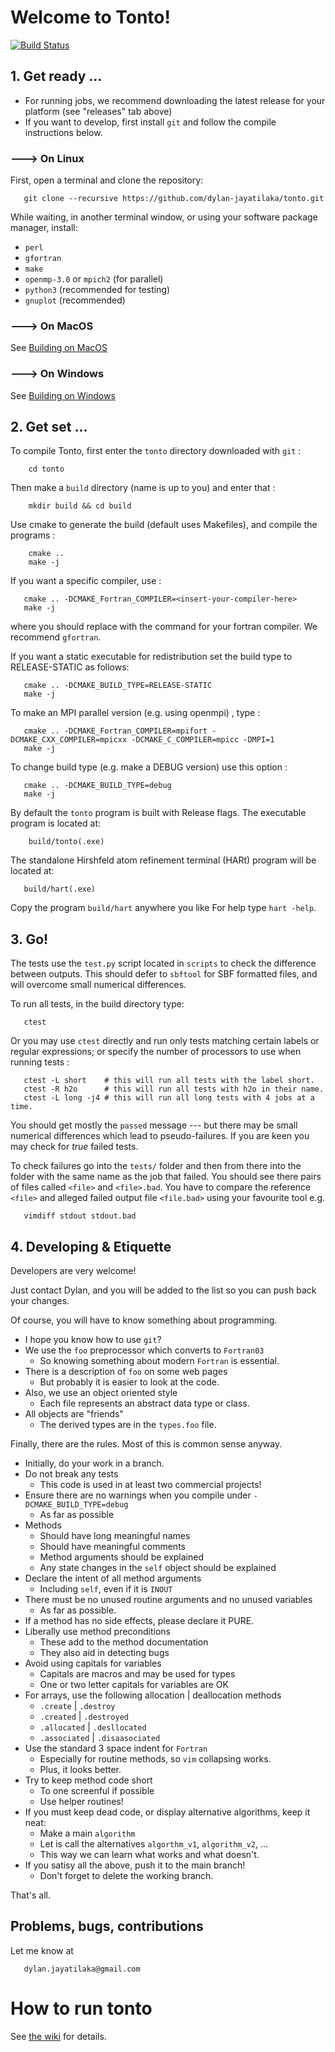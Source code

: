 # Welcome to Tonto!
[![Build Status](https://travis-ci.org/dylan-jayatilaka/tonto.svg?branch=master)](https://travis-ci.org/dylan-jayatilaka/tonto)

## 1. Get ready ...

* For running jobs, we recommend downloading the latest release for your platform (see "releases" tab above)
* If you want to develop, first install `git` and  follow the compile instructions below.

### ---> On Linux

First, open a terminal and clone the repository:

```
   git clone --recursive https://github.com/dylan-jayatilaka/tonto.git
```

While waiting, in another terminal window, or using your
software package manager, install:

* `perl`
* `gfortran`
* `make` 
* `openmp-3.0` or `mpich2` (for parallel)
* `python3` (recommended for testing)
* `gnuplot` (recommended)

### ---> On MacOS

See [Building on MacOS](https://github.com/dylan-jayatilaka/tonto/wiki/Building-on-MacOS)

### ---> On Windows

See [Building on Windows](https://github.com/dylan-jayatilaka/tonto/wiki/Building-on-Windows)

## 2. Get set ...

To compile Tonto, first enter the `tonto` directory downloaded with
`git` :

```
    cd tonto
```

Then make a `build` directory (name is up to you) and enter that :

```
    mkdir build && cd build
```

Use cmake to generate the build (default uses Makefiles), and compile the programs :

```
    cmake ..
    make -j
```

If you want a specific compiler, use :

```
   cmake .. -DCMAKE_Fortran_COMPILER=<insert-your-compiler-here>
   make -j
```

where you should replace <insert-your-compiler-here> with the
command for your fortran compiler. We recommend `gfortran`.

If you want a static executable for redistribution set the build type
to RELEASE-STATIC as follows:

```
   cmake .. -DCMAKE_BUILD_TYPE=RELEASE-STATIC
   make -j
```

To make an MPI parallel version (e.g. using openmpi) , type :

```
   cmake .. -DCMAKE_Fortran_COMPILER=mpifort -DCMAKE_CXX_COMPILER=mpicxx -DCMAKE_C_COMPILER=mpicc -DMPI=1
   make -j
```

To change build type (e.g. make a DEBUG version) use this option :

```
   cmake .. -DCMAKE_BUILD_TYPE=debug
   make -j
```

By default the `tonto` program is built with Release flags.
The executable program is located at:

```
    build/tonto(.exe)
```

The standalone Hirshfeld atom refinement terminal
(HARt) program will be located at:

```
   build/hart(.exe)
```

Copy the program `build/hart` anywhere you like 
For help type `hart -help`.

## 3. Go!

The tests use the `test.py` script located in `scripts` 
to check the difference between outputs.  This should
defer to `sbftool` for SBF formatted files, and will
overcome small numerical differences.

To run all tests, in the build directory type:
```
   ctest
```
Or you may use `ctest` directly and run only tests matching
certain labels or regular expressions; or specify the number 
of processors to use when running tests :
```
   ctest -L short    # this will run all tests with the label short.
   ctest -R h2o      # this will run all tests with h2o in their name.
   ctest -L long -j4 # this will run all long tests with 4 jobs at a time.
```

You should get mostly the `passed` message --- but there may be small
numerical differences which lead to pseudo-failures. If you are keen
you may check for *true* failed tests.

To check failures go into the `tests/` folder and then from there into the
folder with the same name as the job that failed. You should see there
pairs of files called `<file>` and `<file>.bad`. You have to compare
the reference `<file>` and alleged failed output file `<file.bad>`
using your favourite tool e.g.

```
   vimdiff stdout stdout.bad
```

## 4. Developing & Etiquette

Developers are very welcome!

Just contact Dylan, and you will be added to the list so you can push back your changes.

Of course, you will have to know something about programming.

* I hope you know how to use `git`?
* We use the `foo` preprocessor which converts to `Fortran03`
  - So knowing something about modern `Fortran` is essential.
* There is a description of `foo` on some web pages
  - But probably it is easier to look at the code.
* Also, we use an object oriented style
  - Each file represents an abstract data type or class.
* All objects are "friends"
  - The derived types are in the `types.foo` file.

Finally, there are the rules. Most of this is common sense anyway.

* Initially, do your work in a branch.
* Do not break any tests 
  - This code is used in at least two commercial projects!
* Ensure there are no warnings when you compile under `-DCMAKE_BUILD_TYPE=debug`
  - As far as possible
* Methods
  - Should have long meaningful names
  - Should have meaningful comments
  - Method arguments should be explained
  - Any state changes in the `self` object should be explained
* Declare the intent of all method arguments
  - Including `self`, even if it is `INOUT`
* There must be no unused routine arguments and no unused variables
  - As far as possible.
* If a method has no side effects, please declare it PURE.
* Liberally use method preconditions
  - These add to the method documentation
  - They also aid in detecting bugs
* Avoid using capitals for variables
  - Capitals are macros and may be used for types
  - One or two letter capitals for variables are OK
* For arrays, use the following allocation | deallocation methods
  -  `.create` | `.destroy` 
  - `.created` | `.destroyed` 
  - `.allocated` | `.desllocated` 
  - `.associated` | `.disaasociated` 
* Use the standard 3 space indent for `Fortran`
  - Especially for routine methods, so `vim` collapsing works.
  - Plus, it looks better.
* Try to keep method code short
  - To one screenful if possible
  - Use helper routines!
* If you must keep dead code, or display alternative algorithms, keep it neat:
  - Make a main `algorithm` 
  - Let is call the alternatives `algorthm_v1`, `algorithm_v2`, ... 
  - This way we can learn what works and what doesn't.
* If you satisy all the above, push it to the main branch!
  - Don't forget to delete the working branch.

That's all.

## Problems, bugs, contributions

Let me know at

```
   dylan.jayatilaka@gmail.com
```

# How to run tonto

See [the wiki](https://github.com/dylan-jayatilaka/tonto/wiki/How-to-run-tonto) for details.
